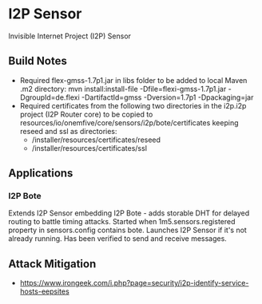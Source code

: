 # I2P Sensor
Invisible Internet Project (I2P) Sensor

## Build Notes
- Required flex-gmss-1.7p1.jar in libs folder to be added to local Maven .m2 directory:
mvn install:install-file -Dfile=flexi-gmss-1.7p1.jar -DgroupId=de.flexi -DartifactId=gmss -Dversion=1.7p1 -Dpackaging=jar
- Required certificates from the following two directories in the i2p.i2p project (I2P Router core)
to be copied to resources/io/onemfive/core/sensors/i2p/bote/certificates keeping reseed and ssl as directories:
    - /installer/resources/certificates/reseed
    - /installer/resources/certificates/ssl
    
## Applications

### I2P Bote
Extends I2P Sensor embedding I2P Bote - adds storable DHT for delayed routing to battle timing attacks.
Started when 1m5.sensors.registered property in sensors.config contains bote.
Launches I2P Sensor if it's not already running.
Has been verified to send and receive messages. 
    
## Attack Mitigation

- https://www.irongeek.com/i.php?page=security/i2p-identify-service-hosts-eepsites
